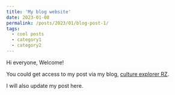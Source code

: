 ```yaml
---
title: 'My blog website'
date: 2023-01-08
permalink: /posts/2023/01/blog-post-1/
tags:
  - cool posts
  - category1
  - category2
---
```



Hi everyone, Welcome!

You could get access to my post via my blog, [culture explorer RZ](https://cultureexplorerrz.blogspot.com/).

I will also update my post here. 
